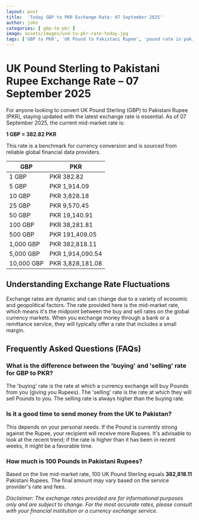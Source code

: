 ```yaml
---
layout: post
title:  'Today GBP to PKR Exchange Rate: 07 September 2025'
author: john
categories: [ gbp-to-pkr ]
image: assets/images/usd-to-pkr-rate-today.jpg
tags: ['GBP to PKR', 'UK Pound to Pakistani Rupee', 'pound rate in pakistan', 'great britain pound to pkr', 'uk to pakistan money transfer']
---
```


# UK Pound Sterling to Pakistani Rupee Exchange Rate – 07 September 2025

For anyone looking to convert UK Pound Sterling (GBP) to Pakistani Rupee (PKR), staying updated with the latest exchange rate is essential. As of 07 September 2025, the current mid-market rate is:

**1 GBP = 382.82 PKR**

This rate is a benchmark for currency conversion and is sourced from reliable global financial data providers.

| GBP | PKR |
| --- | --- |
| 1 GBP | PKR 382.82 |
| 5 GBP | PKR 1,914.09 |
| 10 GBP | PKR 3,828.18 |
| 25 GBP | PKR 9,570.45 |
| 50 GBP | PKR 19,140.91 |
| 100 GBP | PKR 38,281.81 |
| 500 GBP | PKR 191,409.05 |
| 1,000 GBP | PKR 382,818.11 |
| 5,000 GBP | PKR 1,914,090.54 |
| 10,000 GBP | PKR 3,828,181.08 |


## Understanding Exchange Rate Fluctuations

Exchange rates are dynamic and can change due to a variety of economic and geopolitical factors. The rate provided here is the mid-market rate, which means it's the midpoint between the buy and sell rates on the global currency markets. When you exchange money through a bank or a remittance service, they will typically offer a rate that includes a small margin.

## Frequently Asked Questions (FAQs)

### What is the difference between the 'buying' and 'selling' rate for GBP to PKR?

The 'buying' rate is the rate at which a currency exchange will buy Pounds from you (giving you Rupees). The 'selling' rate is the rate at which they will sell Pounds to you. The selling rate is always higher than the buying rate.

### Is it a good time to send money from the UK to Pakistan?

This depends on your personal needs. If the Pound is currently strong against the Rupee, your recipient will receive more Rupees. It's advisable to look at the recent trend; if the rate is higher than it has been in recent weeks, it might be a favorable time.

### How much is 100 Pounds in Pakistani Rupees?

Based on the live mid-market rate, 100 UK Pound Sterling equals **382,818.11** Pakistani Rupees. The final amount may vary based on the service provider's rate and fees.



*Disclaimer: The exchange rates provided are for informational purposes only and are subject to change. For the most accurate rates, please consult with your financial institution or a currency exchange service.*
